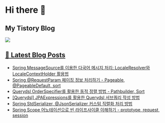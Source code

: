 # Hi there 👋

## My Tistory Blog

<p>
    <a href="https://kylo8.tistory.com"><img src="https://img.shields.io/badge/Tistory-000000?style=flat-square&logo=Tistory&logoColor=white"/>
</p>

## 📕 Latest Blog Posts

<ul><li><a href='https://kylo8.tistory.com/entry/Spring-MessageSource%EB%A5%BC-%EC%9D%B4%EC%9A%A9%ED%95%9C-%EB%8B%A4%EA%B5%AD%EC%96%B4-%EB%A9%94%EC%8B%9C%EC%A7%80-%EC%B2%98%EB%A6%AC-LocaleResolver%EC%99%80-LocaleContextHolder-%ED%99%9C%EC%9A%A9%EB%B2%95' target='_blank'>Spring MessageSource를 이용한 다국어 메시지 처리: LocaleResolver와 LocaleContextHolder 활용법</a></li><li><a href='https://kylo8.tistory.com/entry/Spring-RequestParam-%ED%8E%98%EC%9D%B4%EC%A7%95-%EC%A0%95%EB%B3%B4-%EC%B2%98%EB%A6%AC%ED%95%98%EA%B8%B0-Pageable-PageableDefault-sort' target='_blank'>Spring @RequestParam 페이징 정보 처리하기 - Pageable, @PageableDefault, sort</a></li><li><a href='https://kylo8.tistory.com/entry/Querydsl-OrderSpecifier%EB%A5%BC-%ED%99%9C%EC%9A%A9%ED%95%9C-%EB%8F%99%EC%A0%81-%EC%A0%95%EB%A0%AC-%EB%B0%A9%EB%B2%95-Pathbuilder-Sort' target='_blank'>Querydsl OrderSpecifier를 활용한 동적 정렬 방법 - Pathbuilder, Sort</a></li><li><a href='https://kylo8.tistory.com/entry/Querydsl-JPAExpressions%EB%A5%BC-%ED%99%9C%EC%9A%A9%ED%95%9C-Querydsl-%EC%84%9C%EB%B8%8C%EC%BF%BC%EB%A6%AC-%EC%9E%91%EC%84%B1-%EB%B0%A9%EB%B2%95' target='_blank'>[Querydsl] JPAExpressions를 활용한 Querydsl 서브쿼리 작성 방법</a></li><li><a href='https://kylo8.tistory.com/entry/Spring-StdSerializer-JsonSerializer-%EC%BB%A4%EC%8A%A4%ED%85%80-%EC%A7%81%EB%A0%AC%ED%99%94-%EC%B2%98%EB%A6%AC-%EB%B0%A9%EB%B2%95' target='_blank'>Spring StdSerializer, @JsonSerializer 커스텀 직렬화 처리 방법</a></li><li><a href='https://kylo8.tistory.com/entry/Spring-Scope-%EC%96%B4%EB%85%B8%ED%85%8C%EC%9D%B4%EC%85%98%EC%9C%BC%EB%A1%9C-%EB%B9%88-%EB%9D%BC%EC%9D%B4%ED%94%84%EC%82%AC%EC%9D%B4%ED%81%B4-%EC%9D%B4%ED%95%B4%ED%95%98%EA%B8%B0-prototype-request-session' target='_blank'>Spring Scope 어노테이션으로 빈 라이프사이클 이해하기 - prototype, request, session</a></li></ul>